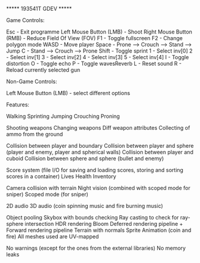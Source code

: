 ***** 193541T GDEV *****

Game Controls:

Esc - Exit programme
Left Mouse Button (LMB) - Shoot
Right Mouse Button (RMB) - Reduce Field Of View (FOV)
F1 - Toggle fullscreen
F2 - Change polygon mode
WASD - Move player
Space - Prone --> Crouch --> Stand --> Jump
C - Stand --> Crouch --> Prone
Shift - Toggle sprint
1 - Select inv[0]
2 - Select inv[1]
3 - Select inv[2]
4 - Select inv[3]
5 - Select inv[4]
I - Toggle distortion
O - Toggle echo
P - Toggle wavesReverb
L - Reset sound
R - Reload currently selected gun

Non-Game Controls:

Left Mouse Button (LMB) - select different options

Features:

Walking
Sprinting
Jumping
Crouching
Proning

Shooting weapons
Changing weapons
Diff weapon attributes
Collecting of ammo from the ground

Collision between player and boundary
Collision between player and sphere (player and enemy, player and spherical walls)
Collision between player and cuboid
Collision between sphere and sphere (bullet and enemy)

Score system (file I/O for saving and loading scores, storing and sorting scores in a container)
Lives
Health
Inventory

Camera collision with terrain
Night vision (combined with scoped mode for sniper)
Scoped mode (for sniper)

2D audio
3D audio (coin spinning music and fire burning music)

Object pooling
Skybox with bounds checking
Ray casting to check for ray-sphere intersection
HDR rendering
Bloom
Deferred rendering pipeline + Forward rendering pipeline
Terrain with normals
Sprite Animation (coin and fire)
All meshes used are UV-mapped

No warnings (except for the ones from the external libraries)
No memory leaks